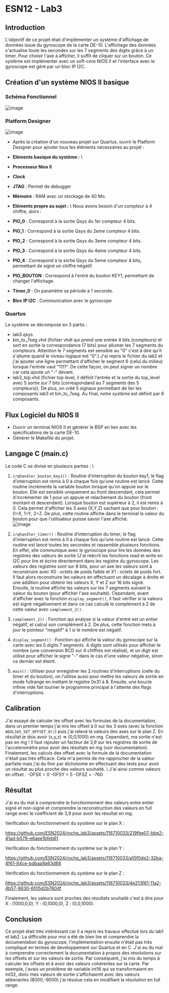 
# ESN12 - Lab3

## Introduction
L'objectif de ce projet était d'implémenter un système d'affichage de données issue du gyroscope de la carte DE-10. L'affichage des données s'actualise toute les secondes sur les 7 segments des digits grâce à un timer. Pour choisir l'axe à afficher, il suffit de cliquer sur un bouton. 
Ce système est implémenter avec un soft-core NIOS II et l'interface avec le gyroscope est géré par un bloc IP I2C.

## Création d'un système NIOS II basique

### Schéma Fonctionnel
![image](https://github.com/ESN2024/roche_lab3/assets/116710033/6ceaf3af-c7d9-4a1d-b892-a8742ecde1a7)



### Platform Designer
![image](https://github.com/ESN2024/roche_lab3/assets/116710033/2144c48b-bbe2-4273-a274-214cbd9eaad0)



- Après la création d'un nouveau projet sur Quartus, ouvrir le Platform Designer pour ajouter tous les éléments nécessaires au projet :

- **Eléments basique du système :**
\\
- **Processeur Nios II**
- **Clock**
- **JTAG** : Permet de debugger
- **Mémoire** : RAM avec un stockage de 40 Mo.

- **Eléments propre au sujet :**
\\
Nous avons besoin d'un compteur à 4 chiffre, alors :
- **PIO_0** : Correspond à la sortie Qsys du 1er compteur 4 bits.
- **PIO_1** : Correspond à la sortie Qsys du 2eme compteur 4 bits.
- **PIO_2** : Correspond à la sortie Qsys du 3eme compteur 4 bits.
- **PIO_3** : Correspond à la sortie Qsys du 4eme compteur 4 bits.
- **PIO_4** : Correspond à la sortie Qsys du 5eme compteur 4 bits, permettant de signé un chiffre négatif.
- **PIO_BOUTON** : Correspond à l'entré du bouton KEY1, permettant de changer l'affichage.
- **Timer_0** : On paramètre sa période à 1 seconde.
- **Bloc IP I2C** : Communication avec le gyroscope

### Quartus
Le système se décompose en 3 partis :
   - lab3.qsys
   - bin_to_7seg.vhd (fichier vhdl qui prend une entrée 4 bits (compteurs) et sort en sortie la correspondance (7 bits) pour allumer les 7 segments du compteurs. Attention le 7 segments est sensible au "0" c'est à dire qu'il s'allume quand le niveau logique est "0".) J'ai repris le fichier du lab2 et j'ai ajouter une ligne permettant d'afficher le segment 6 (celui du milieu) lorsque l'entrée vaut "1111". De cette façon, on peut signer un nombre car cela ajoute un "-" devant.
   - lab3_top.vhd (fichier top level, il définit l'entrée et la sortie du top_level avec 5 sortie sur 7 bits (correspondand au 7 segments des 5 compteurs)). De plus, on créé 5 signaux permettant de lier les composants lab3 et bin_to_7seg. Au final, notre système est définit par 6 composants. 

## Flux Logiciel du NIOS II
- Ouvrir un terminal NIOS II et générer le BSP en lien avec les spécifications de la carte DE-10.
- Générer le Makefile du projet.

## Langage C (main.c)
Le code C se divise en plusieurs parties :
\\
1. `irqhandler_bouton_key1()` : Routine d’interruption du bouton key1, le flag d’interruption est remis à 0 à chaque fois qu'une routine est lancé. Cette routine incrémente la variable bouton lorsque qu'on appuie sur le bouton. Elle est sensible uniquement au front descendant, cela permet d'incrémenter de 1 pour un appuie et relachement du bouton (front montant et descendant). Lorsque bouton est supérieur à 2, il est remis à 0. Cela permet d'afficher les 3 axes (X,Y,Z) sachant que pour bouton : 0=X, 1=Y, 2=Z. De plus, cette routine affiche dans le terminal la valeur du bouton pour que l'utilisateur puisse savoir l'axe affiché.
\
![image](https://github.com/ESN2024/roche_lab3/assets/116710033/907828dd-f3dc-4bef-bcfd-38bb1c80dde8)


3. `irqhandler_timer()` : Routine d’interruption du timer, le flag d’interruption est remis à 0 à chaque fois qu'une routine est lancé. Cette routine est lancé toutes les secondes et rassemble plusieurs fonctions. En effet, elle communique avec le gyroscope pour lire les données des registres des valeurs de sortie (J'ai réécrit les fonctions read et write en I2C pour lire et écrire directement dans les registre du gyroscope. Les valeurs des registres sont sur 8 bits, pour un axe les valeurs sont à reconstruire avec X0 : octets de poids faible et X1 : octets de poids fort. Il faut alors reconstruire les valeurs en effectuant un décalage à droite et une addition pour obtenir les valeurs X, Y et Z sur 16 bits signé.\
Ensuite, la routine affiche les valeurs sur les 7 segments suivant la valeur du bouton (pour afficher l'axe souhaité). Cependant, avant d'afficher avec la fonction `display_segment()`, il faut vérifier si la valeurs est signé négativement et dans ce cas calculé le complément à 2 de cette valeur avec `complement_2()`.

4. `complement_2()` : Fonction qui analyse si la valeur d'entré est un entier négatif, et calcul son complément à 2. De plus, cette fonction mets à jour le pointeur "negatif" à 1 si le nombre est négatif.
5. `display_segment()` : Fonction qui affiche la valeur du gyroscope sur la carte avec les 5 digits 7 segments. 4 digits sont utilisés pour afficher le nombre (une conversion BCD sur 4 chiffres est réalisé), et un digit est utilisé pour afficher le signe "-" dans le cas d'une valeur négative, sinon ce dernier est éteint.
6. `main()` : Utiliser pour enregistrer les 2 routines d'interruptions (celle du timer et du bouton), on l'utilise aussi pour mettre les valeurs de sortie en mode fullrange en mettant le registre 0x31 à 8. Ensuite, une boucle infinie vide fait tourner le programme principal à l'attente des flags d'interruptions.

## Calibration
J'ai essayé de calculer les offset avec les formules de la documentation, dans un premier temps j'ai mis les offset à 0 sur les 3 axes (avec la fonction `ADXL345_SET_OFFSET_0()`) puis j'ai relevé la valeurs des axes sur le plan Z. En résultat je dois avoir (x,y,z) => (0,0,1000) en mg. Cependant, ma sortie n'est pas en mg ! Il faut rajouter un facteur de 3,9 sur les registres de sortie de l'acceleromètre pour avoir des résultats en mg (voir documentation). Finalement, les calculs des offset avec la formule de la documentation n'était pas très efficace. Cela m'a permis de me rapprocher de la valeur parfaite mais j'ai du finir par dichotomie en effectuant des tests pour avoir un résultat au plus proche des valeurs souhaité. 
\\
J'ai ainsi comme valeurs en offset :
-OFSX = 0
-OFSY = 5
-OFSZ = -760

## Résultat

J'ai eu du mal à comprendre le fonctionnement des valeurs entre entier signé et non-signé et comprendre la reconstruction des valeurs en full range avec le coefficient de 3,9 pour avoir les résultat en mg.

Verification du fonctionnement du système sur le plan X :

https://github.com/ESN2024/roche_lab3/assets/116710033/219fbe07-bbe2-41ad-b579-e6aee1bfeb61

Verification du fonctionnement du système sur le plan Y :

https://github.com/ESN2024/roche_lab3/assets/116710033/a15f0de2-32ba-4f61-84ce-bdbaa9a63d88

Verification du fonctionnement du système sur le plan  Z :

https://github.com/ESN2024/roche_lab3/assets/116710033/4e213f81-11a2-4b57-8630-6f05d2b760df

Finalement, les valeurs sont proches des résultats souhaité c'est à dire pour X : (1000,0,0), Y : (0,1000,0), Z : (0,0,1000).

## Conclusion

Ce projet était très intérèssant car il a repris les travaux effectué lors du lab1 et lab2. La difficulté pour moi a été de bien lire et comprendre la documentation du gyroscope, l'implémentation ensuite n'était pas très compliqué en termes de developpement sur Quartus et en C. J'ai eu du mal à comprendre correctement la documentation à propos des résolutions sur les offsets et sur les valeurs de sortie. Par conséquent, j'ai mis du temps à calculer les offsets et à avoir des valeurs cohérentes sur la carte. Par exemple, j'avais un problème de variable int16 qui se transformaient en int32, donc mes valeurs de sortie s'affichaientt avec des valeurs abberantes (8000,-9000) j'ai résolue cela en modifiant la résolution en full range.
